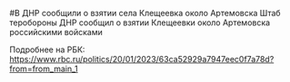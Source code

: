 #В ДНР сообщили о взятии села Клещеевка около Артемовска
Штаб теробороны ДНР сообщил о взятии Клещеевки около Артемовска российскими войсками


Подробнее на РБК:
https://www.rbc.ru/politics/20/01/2023/63ca52929a7947eec0f7a78d?from=from_main_1